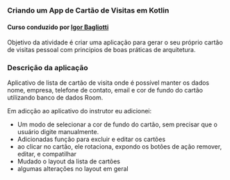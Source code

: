### Criando um App de Cartão de Visitas em Kotlin
#### Curso conduzido por [Igor Bagliotti](https://www.linkedin.com/in/igor-rotondo-bagliotti-b1612b69/)

Objetivo da atividade é criar uma aplicação para gerar o seu próprio cartão de visitas pessoal com principios de boas práticas de arquitetura.

### Descrição da aplicação
Aplicativo de lista de cartão de visita onde é possível manter os dados nome, empresa, telefone de contato, email e cor de fundo do cartão utilizando banco de dados Room.

Em adicção ao aplicativo do instrutor eu adicionei:
* Um modo de selecionar a cor de fundo do cartão, sem precisar que o usuário digite manualmente.
* Adicionadas função para excluir e editar os cartões  
* ao clicar no cartão, ele rotaciona, expondo os botões de ação remover, editar, e compatilhar
* Mudado o layout da lista de cartões
* algumas alterações no layout em geral
